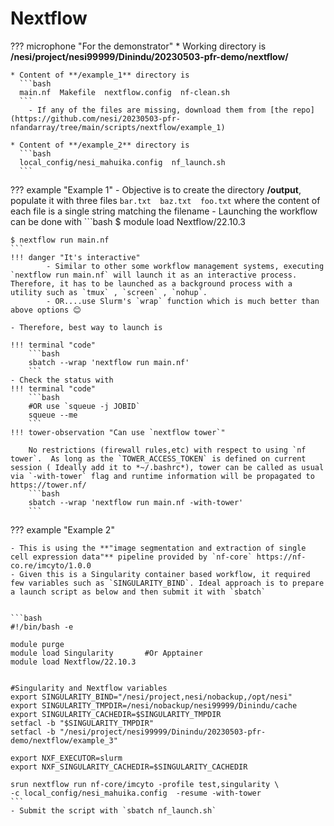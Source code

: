 # Nextflow 

??? microphone "For the demonstrator"
    * Working directory is **/nesi/project/nesi99999/Dinindu/20230503-pfr-demo/nextflow/**

    * Content of **/example_1** directory is 
      ```bash
      main.nf  Makefile  nextflow.config  nf-clean.sh
      ```
        - If any of the files are missing, download them from [the repo](https://github.com/nesi/20230503-pfr-nfandarray/tree/main/scripts/nextflow/example_1)

    * Content of **/example_2** directory is 
      ```bash
      local_config/nesi_mahuika.config  nf_launch.sh
      ```

??? example "Example 1"
    - Objective is to create the directory **/output**, populate it with three files `bar.txt  baz.txt  foo.txt` where the content of each file is a single string matching the filename
    -  Launching the workflow can be done with 
    ```bash
    $ module load Nextflow/22.10.3 

    $ nextflow run main.nf
    ```
    !!! danger "It's interactive"
            - Similar to other some workflow management systems, executing `nextflow run main.nf` will launch it as an interactive process. Therefore, it has to be launched as a background process with a utility such as `tmux` , `screen` , `nohup`. 
            - OR....use Slurm's `wrap` function which is much better than above options 😊
    
    - Therefore, best way to launch is

    !!! terminal "code"
        ```bash
        sbatch --wrap 'nextflow run main.nf'
        ```
    - Check the status with 
    !!! terminal "code"
        ```bash
        #OR use `squeue -j JOBID`
        squeue --me     
        ```
    !!! tower-observation "Can use `nextflow tower`"
        
        No restrictions (firewall rules,etc) with respect to using `nf tower`.  As long as the `TOWER_ACCESS_TOKEN` is defined on current session ( Ideally add it to *~/.bashrc*), tower can be called as usual via `-with-tower` flag and runtime information will be propagated to https://tower.nf/
        ```bash
        sbatch --wrap 'nextflow run main.nf -with-tower'
        ```

??? example "Example 2"

    - This is using the **"image segmentation and extraction of single cell expression data"** pipeline provided by `nf-core` https://nf-co.re/imcyto/1.0.0
    - Given this is a Singularity container based workflow, it required few variables such as `SINGULARITY_BIND`. Ideal approach is to prepare a launch script as below and then submit it with `sbatch`

    
    ```bash
    #!/bin/bash -e

    module purge
    module load Singularity       #Or Apptainer
    module load Nextflow/22.10.3


    #Singularity and Nextflow variables
    export SINGULARITY_BIND="/nesi/project,nesi/nobackup,/opt/nesi"
    export SINGULARITY_TMPDIR=/nesi/nobackup/nesi99999/Dinindu/cache
    export SINGULARITY_CACHEDIR=$SINGULARITY_TMPDIR
    setfacl -b "$SINGULARITY_TMPDIR"
    setfacl -b "/nesi/project/nesi99999/Dinindu/20230503-pfr-demo/nextflow/example_3"

    export NXF_EXECUTOR=slurm
    export NXF_SINGULARITY_CACHEDIR=$SINGULARITY_CACHEDIR

    srun nextflow run nf-core/imcyto -profile test,singularity \
    -c local_config/nesi_mahuika.config  -resume -with-tower
    ```
    - Submit the script with `sbatch nf_launch.sh`